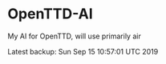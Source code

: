 # OpenTTD-AI
My AI for OpenTTD, will use primarily air

Latest backup: Sun Sep 15 10:57:01 UTC 2019
